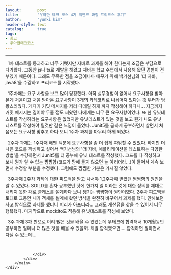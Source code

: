 ```yaml
---
layout:       post
title:        "우아한 테크 코스 4기 백엔드 과정 프리코스 후기"
author:       "yunki kim"
header-style: text
catalog:      true
tags: 
- 회고
- 우아한테크코스
---
```


<head></head>
<body id="tt-body-page" class="">
<div id="wrap" class="wrap-right">
    <div id="container">
        <main class="main ">
            <div class="area-main">
                <div class="area-view">
                    <div class="article-header"></div>
                    <hr>
                    <div class="article-view">
                        <div class="contents_style">
                            <p data-ke-size="size16">&nbsp; 1차 테스트를 통과하고 너무 기뻣지만 자바로 과제를 해야 한다는게 조금은 부담으로 다가왔다. 그동안 js나 ts로 개발을 해왔고 자바는 학교 수업에서 사용해 왔던 경험이 전부였기 때문이다. 그래도 무족한 점을 조금이나마 매꾸기 위해 백기선님의 '더 자바, java8'을 수강하고 프리코스를 시작했다.</p>
<p data-ke-size="size16">&nbsp; 1주차때는 요구 사항을 보고 많이 당황했다. 아직 실무경험이 없어서 요구사항을 받아본게 처음이고 처음 받아본 요구사항이 3개의 카테코리로 나뉘어져 있다는 것 부터가 당황스러웠다. 게다가 커밋 메시지를 저리 디테일 하게 까지 작성해야 하다니... 지금까지 커밋 메시지는 길어야 두줄 정도 써왔던 나에게는 너무 큰 요구사항이였다. 또 한 유닛테스트를 작성하라는 요구사항은 없었지만 유닛테스트가 있는 것을 보고 뭔가 나도 유닛 테스트를 작성해야 될것만 같은 느낌이 들었다. Junit5를 급하게 공부하면서 살면서 처음보는 요구사항 맞추고 하다 보니 1주차 과제를 마무리 하게 되었다.</p>
<p data-ke-size="size16">&nbsp; 2주차 과제는 1주차때 해맨 덕분에 요구사항을 좀 더 쉽게 파앆할 수 있었다. 하지만 더 나은 코드를 작성하고 싶어서 백기선님의 '더 자바, 애플리케이션을 테스트하는 다양한 방법'을 수강하면서 Junit5를 더 공부해 유닛 테스트를 작성했다. 코드를 다 작성하고 보니 뭔가 알 수 없는 찜찜함(코드가 맘에 들지 않으면 늘 이러더라...)이 들어서 계속 보면서 수정할 부분을 수정했다. 그럼에도 찜찜한 기분은 가시질 않았다.</p>
<p data-ke-size="size16">&nbsp; 3주차때 2주차 과제에 대한 피드백을 받고 나서야 1,2주차때 받았던 찜찜함의 원인을 알 수 있었다. SOILD를 혼자 공부했던 탓에 한가지 일 이라는 것에 대한 정의를 제대로 내리지 못한 채로 클래스를 설계하다 보니 생기는 찜찜함이 원인이였다. 2주차 피드백을 토대로 그동안 내가 객체를 설계해 왔던 방식을 완전히 바꾸어서 과제를 했다. 안해보던 사고 방식으로 과제를 했더니 머리가 아프더라... 그래도 개선점을 찾을 수 있어서 너무 행복했다. 마지막으로 mockito도 적용해 유닛테스트를 작성해 보았다.</p>
<p data-ke-size="size16">&nbsp; 3주 과제 3개 만으로 이리 많은 것을 배울 수 있었는데 우테코에 합격해서 10개월동안 공부하면 얼마나 더 많은 것을 배울 수 있을까. 제발 합격했으면.... 합격하면 절하면서 다닐 수 있는데...</p>
                        </div>
                        <br>
                        <div class="tags"></div>
                    </div>
                    
                </div>
            </div>
        </main>
    </div>
</div>


</body>